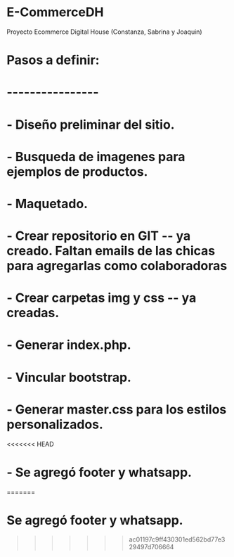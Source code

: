 # E-CommerceDH
Proyecto Ecommerce Digital House (Constanza, Sabrina y Joaquin)

# Pasos a definir:
# ----------------
# - Diseño preliminar del sitio.
# - Busqueda de imagenes para ejemplos de productos.
# - Maquetado.
# - Crear repositorio en GIT -- ya creado. Faltan emails de las chicas para agregarlas como colaboradoras
# - Crear carpetas img y css -- ya creadas.
# - Generar index.php.
# - Vincular bootstrap.
# - Generar master.css para los estilos personalizados.
<<<<<<< HEAD
# - Se agregó footer y whatsapp.
=======
# Se agregó footer y whatsapp.
>>>>>>> ac01197c9ff430301ed562bd77e329497d706664
#
#
#
#
#
#
#
#
#
#
#
#
